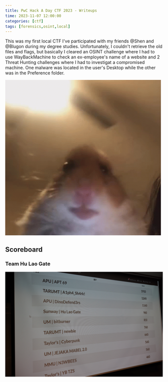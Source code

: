 ```yaml
---
title: PwC Hack A Day CTF 2023 - Writeups
time: 2023-11-07 12:00:00
categories: [ctf]
tags: [forensics,osint,local]
---
```


This was my first local CTF I've participated with my friends @Shen and @Blugon during my degree studies. Unfortunately, I couldn't retrieve the old files and flags, but basically I cleared an OSINT challenge where I had to use WayBackMachine to check an ex-employee's name of a website and 2 Threat Hunting challenges where I had to investigat a compromised machine. One malware was located in the user's Desktop while the other was in the Preference folder.

![hamster-meme](/assets/posts/hackadayctf2023/hamster.gif)

## Scoreboard
### Team Hu Lao Gate

![PwC](/assets/posts/hackadayctf2023/pwc.jpg)
